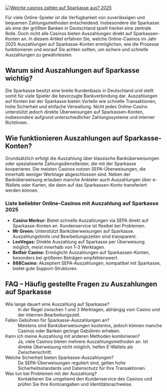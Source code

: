 [![Welche casinos zahlen auf Sparkasse aus? 2025](https://123-caf.pages.dev/gitsignup.png)](https://vrmoo.ru/Bt82HjjY)

<p>Für viele Online-Spieler ist die Verfügbarkeit von zuverlässigen und bequemen Zahlungsmethoden entscheidend. Insbesondere die Sparkasse als eine der größten Banken in Deutschland spielt hierbei eine zentrale Rolle. Doch nicht alle Casinos bieten Auszahlungen direkt auf Sparkassen-Konten an. In diesem Artikel erfahren Sie, welche Online-Casinos im Jahr 2025 Auszahlungen auf Sparkasse-Konten ermöglichen, wie die Prozesse funktionieren und worauf Sie achten sollten, um sichere und schnelle Auszahlungen zu gewährleisten.</p>  <h2>Warum sind Auszahlungen auf Sparkasse wichtig?</h2> <p>Die Sparkasse besitzt eine breite Kundenbasis in Deutschland und stellt somit für viele Spieler die bevorzugte Bankverbindung dar. Auszahlungen auf Konten bei der Sparkasse bieten Vorteile wie schnelle Transaktionen, hohe Sicherheit und einfache Verwaltung. Nicht jedes Online-Casino unterstützt jedoch direkte Überweisungen auf Sparkassen-Konten, insbesondere aufgrund unterschiedlicher Zahlungssysteme und interner Richtlinien.</p>  <h2>Wie funktionieren Auszahlungen auf Sparkasse-Konten?</h2> <p>Grundsätzlich erfolgt die Auszahlung über klassische Banküberweisungen oder spezialisierte Zahlungsdienstleister, die mit der Sparkasse kooperieren. Die meisten Casinos nutzen SEPA-Überweisungen, die innerhalb weniger Werktage abgeschlossen sind. Neben der Banküberweisung erlauben manche Anbieter auch Auszahlungen über e-Wallets oder Karten, die dann auf das Sparkassen-Konto transferiert werden können.</p>  <h3>Liste beliebter Online-Casinos mit Auszahlung auf Sparkasse 2025</h3> <ul>   <li><strong>Casino Merkur:</strong> Bietet schnelle Auszahlungen via SEPA direkt auf Sparkasse-Konten an. Kundenservice ist flexibel bei Problemen.</li>   <li><strong>Mr Green:</strong> Unterstützt Banküberweisungen auf Sparkasse. Auszahlungslimits und Bearbeitungszeiten sind transparent.</li>   <li><strong>LeoVegas:</strong> Direkte Auszahlung auf Sparkasse per Überweisung möglich, meist innerhalb von 1–3 Werktagen.</li>   <li><strong>Betfair Casino:</strong> Ermöglicht Auszahlungen auf Sparkassen-Konten, besonders bei größeren Beträgen empfehlenswert.</li>   <li><strong>888Casino:</strong> Akzeptiert SEPA-Auszahlungen, kompatibel mit Sparkasse, bietet gute Support-Strukturen.</li> </ul>  <h2>FAQ – Häufig gestellte Fragen zu Auszahlungen auf Sparkasse</h2> <dl>   <dt>Wie lange dauert eine Auszahlung auf Sparkasse?</dt>   <dd>In der Regel zwischen 1 und 3 Werktagen, abhängig vom Casino und der internen Bearbeitungszeit.</dd>   <dt>Fallen Gebühren für Sparkasse-Auszahlungen an?</dt>   <dd>Meistens sind Banküberweisungen kostenlos, jedoch können manche Casinos oder Banken geringe Gebühren erheben.</dd>   <dt>Kann ich meine Auszahlung mit anderen Methoden kombinieren?</dt>   <dd>Ja, viele Casinos bieten mehrere Auszahlungsmethoden an. Ist direkte Überweisung nicht möglich, helfen E-Wallets als Zwischenschritt.</dd>   <dt>Welche Sicherheit bieten Sparkasse-Auszahlungen?</dt>   <dd>Da SEPA-Überweisungen reguliert sind, gelten hohe Sicherheitsstandards und Datenschutz für Ihre Transaktionen.</dd>   <dt>Was tun bei Problemen mit der Auszahlung?</dt>   <dd>Kontaktieren Sie umgehend den Kundenservice des Casinos und prüfen Sie Ihre Kontoangaben und Identitätsnachweise.</dd> </dl>